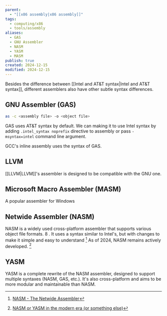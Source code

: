 ```yaml
---
parent:
  - "[[x86 assembly|x86 assembly]]"
tags:
  - computing/x86
  - tools/assembly
aliases:
  - GAS
  - GNU Assembler
  - NASM
  - YASM
  - MASM
publish: true
created: 2024-12-15
modified: 2024-12-15
---
```

Besides the difference between [[Intel and AT&T syntax|Intel and AT&T syntax]], different assemblers also have other subtle syntax differences.

## GNU Assembler (GAS)
```sh
as -c <assembly file> -o <object file>
```

GAS uses AT&T syntax by default. We can making it to use Intel syntax by adding `.intel_syntax noprefix` directive to assembly or pass `-msyntax=intel` command line argument.

GCC's inline assembly uses the syntax of GAS.

## LLVM
[[LLVM|LLVM]]'s assembler is designed to be compatible with the GNU one.

## Microsoft Macro Assembler (MASM)
A popular assembler for Windows

## Netwide Assembler (NASM)
NASM is a widely used cross-platform assembler that supports various object file formats. 8
. It uses a syntax similar to Intel's, but with changes to make it simple and easy to understand [^1] As of 2024, NASM remains actively developed. [^2]

## YASM
YASM is a complete rewrite of the NASM assembler, designed to support multiple syntaxes (NASM, GAS, etc.). It's also cross-platform and aims to be more modular and maintainable than NASM.

[^1]: [NASM - The Netwide Assembler](https://www.nasm.us/xdoc/2.14rc6/html/nasmdoc1.html)
[^2]: [NASM or YASM in the modern era (or something else)](https://forum.nasm.us/index.php?topic=3909.0)